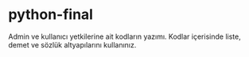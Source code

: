 # python-final
Admin ve kullanıcı yetkilerine ait kodların yazımı. Kodlar içerisinde liste, demet ve sözlük altyapılarını kullanınız.
